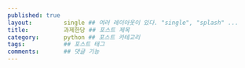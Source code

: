 ```yaml
---
published: true
layout:         single ## 여러 레이아웃이 있다. "single", "splash" ...
title:          과제한당 ## 포스트 제목
category:       python ## 포스트 카테고리
tags:           ## 포스트 태그
comments:       ## 댓글 기능
---
```

